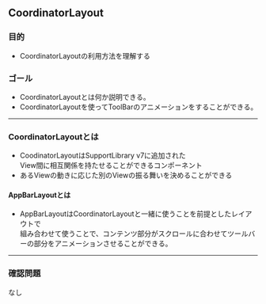 ## CoordinatorLayout

### 目的
* CoordinatorLayoutの利用方法を理解する

### ゴール
* CoordinatorLayoutとは何か説明できる。
* CoordinatorLayoutを使ってToolBarのアニメーションをすることができる。
---
### CoordinatorLayoutとは
* CoodinatorLayoutはSupportLibrary v7に追加された<br>
View間に相互関係を持たせることができるコンポーネント
* あるViewの動きに応じた別のViewの振る舞いを決めることができる

#### AppBarLayoutとは
* AppBarLayoutはCoordinatorLayoutと一緒に使うことを前提としたレイアウトで<br>
組み合わせて使うことで、コンテンツ部分がスクロールに合わせてツールバーの部分をアニメーションさせることができる。

---
### 確認問題
なし
